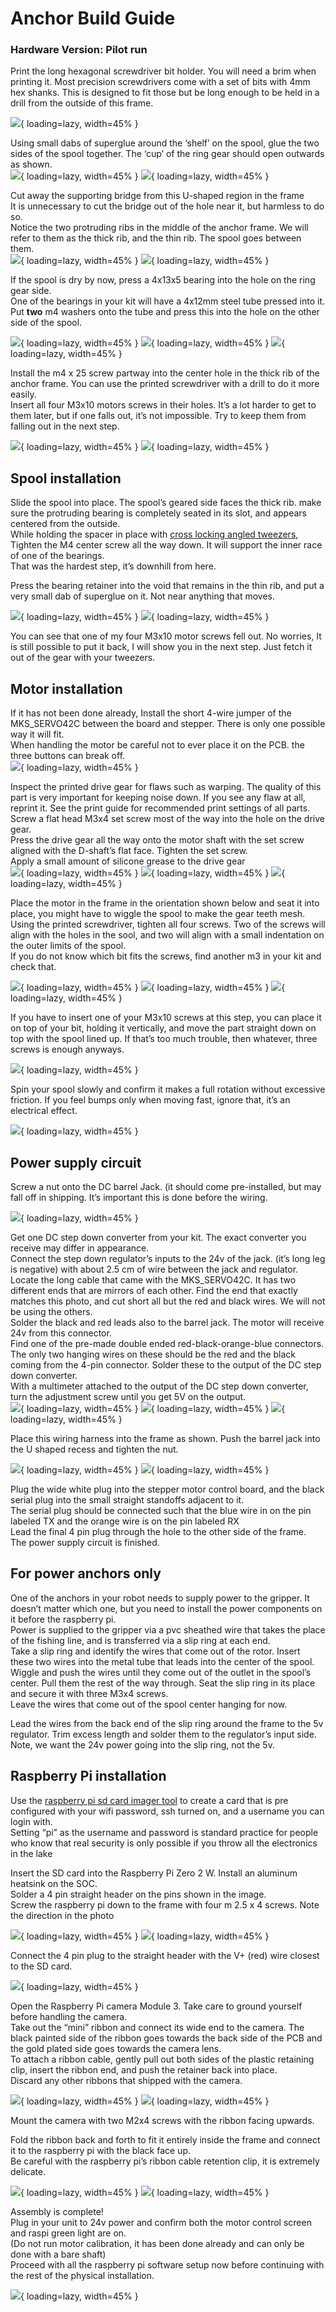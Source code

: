 # Anchor Build Guide

### Hardware Version: Pilot run

Print the long hexagonal screwdriver bit holder. You will need a brim when printing it. Most precision screwdrivers come with a set of bits with 4mm hex shanks. This is designed to fit those but be long enough to be held in a drill from the outside of this frame.

![](images/ag/image4.png){ loading=lazy, width=45% }

Using small dabs of superglue around the ‘shelf’ on the spool, glue the two sides of the spool together. The ‘cup’ of the ring gear should open outwards as shown.  
![](images/ag/image16.png){ loading=lazy, width=45% }
![](images/ag/image33.png){ loading=lazy, width=45% }

Cut away the supporting bridge from this U-shaped region in the frame  
It is unnecessary to cut the bridge out of the hole near it, but harmless to do so.  
Notice the two protruding ribs in the middle of the anchor frame. We will refer to them as the thick rib, and the thin rib. The spool goes between them.  
![](images/ag/image15.png){ loading=lazy, width=45% }
![](images/ag/image18.png){ loading=lazy, width=45% }

If the spool is dry by now, press a 4x13x5 bearing into the hole on the ring gear side.  
One of the bearings in your kit will have a 4x12mm steel tube pressed into it. Put **two** m4 washers onto the tube and press this into the hole on the other side of the spool.

![](images/ag/image21.png){ loading=lazy, width=45% }
![](images/ag/image10.png){ loading=lazy, width=45% }
![](images/ag/image25.png){ loading=lazy, width=45% }

Install the m4 x 25 screw partway into the center hole in the thick rib of the anchor frame. You can use the printed screwdriver with a drill to do it more easily.  
Insert all four M3x10 motors screws in their holes. It’s a lot harder to get to them later, but if one falls out, it’s not impossible. Try to keep them from falling out in the next step.

![](images/ag/image32.png){ loading=lazy, width=45% }
![](images/ag/image24.png){ loading=lazy, width=45% }

## Spool installation

Slide the spool into place. The spool’s geared side faces the thick rib. make sure the protruding bearing is completely seated in its slot, and appears centered from the outside.  
While holding the spacer in place with [cross locking angled tweezers](https://www.amazon.com/dp/B001BU9MLG), Tighten the M4 center screw all the way down. It will support the inner race of one of the bearings.  
That was the hardest step, it’s downhill from here.

Press the bearing retainer into the void that remains in the thin rib, and put a very small dab of superglue on it. Not near anything that moves.

![](images/ag/image8.png){ loading=lazy, width=45% }
![](images/ag/image12.png){ loading=lazy, width=45% }

You can see that one of my four M3x10 motor screws fell out. No worries, It is still possible to put it back, I will show you in the next step. Just fetch it out of the gear with your tweezers.

##  Motor installation

If it has not been done already, Install the short 4-wire jumper of the MKS\_SERVO42C between the board and stepper. There is only one possible way it will fit.  
When handling the motor be careful not to ever place it on the PCB. the three buttons can break off.  
![](images/ag/image28.png){ loading=lazy, width=45% }

Inspect the printed drive gear for flaws such as warping. The quality of this part is very important for keeping noise down. If you see any flaw at all, reprint it. See the print guide for recommended print settings of all parts.  
Screw a flat head M3x4 set screw most of the way into the hole on the drive gear.  
Press the drive gear all the way onto the motor shaft with the set screw aligned with the D-shaft’s flat face. Tighten the set screw.  
Apply a small amount of silicone grease to the drive gear  
![](images/ag/image3.png){ loading=lazy, width=45% }
![](images/ag/image14.png){ loading=lazy, width=45% }
![](images/ag/image19.png){ loading=lazy, width=45% }

Place the motor in the frame in the orientation shown below and seat it into place, you might have to wiggle the spool to make the gear teeth mesh.  
Using the printed screwdriver, tighten all four screws. Two of the screws will align with the holes in the sool, and two will align with a small indentation on the outer limits of the spool.  
If you do not know which bit fits the screws, find another m3 in your kit and check that.

![](images/ag/image31.png){ loading=lazy, width=45% }
![](images/ag/image6.png){ loading=lazy, width=45% }
![](images/ag/image2.png){ loading=lazy, width=45% }

If you have to insert one of your M3x10 screws at this step, you can place it on top of your bit, holding it vertically, and move the part straight down on top with the spool lined up. If that’s too much trouble, then whatever, three screws is enough anyways.

![](images/ag/image1.png){ loading=lazy, width=45% }

Spin your spool slowly and confirm it makes a full rotation without excessive friction. If you feel bumps only when moving fast, ignore that, it’s an electrical effect.

![](images/ag/image17.png){ loading=lazy, width=45% }

## Power supply circuit

Screw a nut onto the DC barrel Jack. (it should come pre-installed, but may fall off in shipping. It’s important this is done before the wiring.

![](images/ag/image22.png){ loading=lazy, width=45% }

Get one DC step down converter from your kit. The exact converter you receive may differ in appearance.  
Connect the step down regulator’s inputs to the 24v of the jack. (it’s long leg is negative) with about 2.5 cm of wire between the jack and regulator.  
Locate the long cable that came with the MKS\_SERVO42C. It has two different ends that are mirrors of each other. Find the end that exactly matches this photo, and cut short all but the red and black wires. We will not be using the others.  
Solder the black and red leads also to the barrel jack. The motor will receive 24v from this connector.  
Find one of the pre-made double ended red-black-orange-blue connectors. The only two hanging wires on these should be the red and the black coming from the 4-pin connector. Solder these to the output of the DC step down converter.  
With a multimeter attached to the output of the DC step down converter, turn the adjustment screw until you get 5V on the output.  
![](images/ag/image27.png){ loading=lazy, width=45% }
![](images/ag/image26.png){ loading=lazy, width=45% }
![](images/ag/image30.png){ loading=lazy, width=45% }

Place this wiring harness into the frame as shown. Push the barrel jack into the U shaped recess and tighten the nut.

![](images/ag/image35.png){ loading=lazy, width=45% }
![](images/ag/image9.png){ loading=lazy, width=45% }

Plug the wide white plug into the stepper motor control board, and the black serial plug into the small straight standoffs adjacent to it.  
The serial plug should be connected such that the blue wire in on the pin labeled TX and the orange wire is on the pin labeled RX  
Lead the final 4 pin plug through the hole to the other side of the frame.  
The power supply circuit is finished.

## For power anchors only

One of the anchors in your robot needs to supply power to the gripper. It doesn’t matter which one, but you need to install the power components on it before the raspberry pi.  
Power is supplied to the gripper via a pvc sheathed wire that takes the place of the fishing line, and is transferred via a slip ring at each end.  
Take a slip ring and identify the wires that come out of the rotor. Insert these two wires into the metal tube that leads into the center of the spool.  
Wiggle and push the wires until they come out of the outlet in the spool’s center. Pull them the rest of the way through. Seat the slip ring in its place and secure it with three M3x4 screws.  
Leave the wires that come out of the spool center hanging for now.

Lead the wires from the back end of the slip ring around the frame to the 5v regulator. Trim excess length and solder them to the regulator’s input side. Note, we want the 24v power going into the slip ring, not the 5v.

## Raspberry Pi installation

Use the [raspberry pi sd card imager tool](https://www.raspberrypi.com/software/) to create a card that is pre configured with your wifi password, ssh turned on, and a username you can login with.  
Setting “pi” as the username and password is standard practice for people who know that real security is only possible if you throw all the electronics in the lake

Insert the SD card into the Raspberry Pi Zero 2 W. Install an aluminum heatsink on the SOC.  
Solder a 4 pin straight header on the pins shown in the image.  
Screw the raspberry pi down to the frame with four m 2.5 x 4 screws. Note the direction in the photo

![](images/ag/image23.png){ loading=lazy, width=45% }
![](images/ag/image5.png){ loading=lazy, width=45% }

Connect the 4 pin plug to the straight header with the V+ (red) wire closest to the SD card.

![](images/ag/image7.png){ loading=lazy, width=45% }

Open the Raspberry Pi camera Module 3\. Take care to ground yourself before handling the camera.   
Take out the “mini” ribbon and connect its wide end to the camera. The black painted side of the ribbon goes towards the back side of the PCB and the gold plated side goes towards the camera lens.  
To attach a ribbon cable, gently pull out both sides of the plastic retaining clip, insert the ribbon end, and push the retainer back into place.  
Discard any other ribbons that shipped with the camera.

![](images/ag/image13.png){ loading=lazy, width=45% }
![](images/ag/image34.png){ loading=lazy, width=45% }

Mount the camera with two M2x4 screws with the ribbon facing upwards.

Fold the ribbon back and forth to fit it entirely inside the frame and connect it to the raspberry pi with the black face up.  
Be careful with the raspberry pi’s ribbon cable retention clip, it is extremely delicate.

![](images/ag/image20.png){ loading=lazy, width=45% }
![](images/ag/image11.png){ loading=lazy, width=45% }

Assembly is complete\!  
Plug in your unit to 24v power and confirm both the motor control screen and raspi green light are on.  
(Do not run motor calibration, it has been done already and can only be done with a bare shaft)  
Proceed with all the raspberry pi software setup now before continuing with the rest of the physical installation.

![](images/ag/image29.png){ loading=lazy, width=45% }